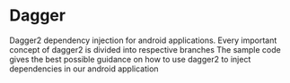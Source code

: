 # Dagger
Dagger2 dependency injection for android applications.
Every important concept of dagger2 is divided into respective branches 
The sample code gives the best possible guidance on how to use dagger2 to inject dependencies in our android application
